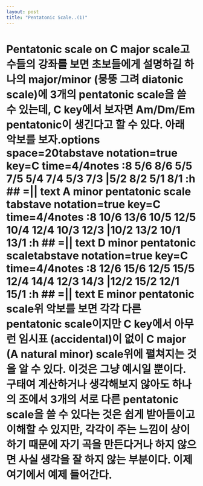 ```yaml
---
layout: post
title: "Pentatonic Scale..(1)"
---
```


# Pentatonic scale on C major scale고수들의 강좌를 보면 초보들에게 설명하길 하나의 major/minor (뭉뚱 그려 diatonic scale)에 3개의 pentatonic scale을 쓸 수 있는데, C key에서 보자면 Am/Dm/Em pentatonic이 생긴다고 할 수 있다. 아래 악보를 보자.options space=20tabstave notation=true key=C time=4/4notes :8 5/6 8/6 5/5 7/5 5/4 7/4 5/3 7/3 |5/2 8/2 5/1 8/1 :h ## =|| text A minor pentatonic scale tabstave notation=true key=C time=4/4notes :8 10/6 13/6 10/5 12/5 10/4 12/4 10/3 12/3 |10/2 13/2 10/1 13/1 :h ## =|| text D minor pentatonic scaletabstave notation=true key=C time=4/4notes :8 12/6 15/6 12/5 15/5 12/4 14/4 12/3 14/3 |12/2 15/2 12/1 15/1 :h ## =|| text E minor pentatonic scale위 악보를 보면 각각 다른 pentatonic scale이지만 C key에서 아무런 임시표 (accidental)이 없이 C major (A natural minor) scale위에 펼쳐지는 것을 알 수 있다. 이것은 그냥 예시일 뿐이다. 구태여 계산하거나 생각해보지 않아도 하나의 조에서 3개의 서로 다른 pentatonic scale을 쓸 수 있다는 것은 쉽게 받아들이고 이해할 수 있지만, 각각이 주는 느낌이 상이하기 때문에 자기 곡을 만든다거나 하지 않으면 사실 생각을 잘 하지 않는 부분이다. 이제 여기에서 예제 들어간다.

